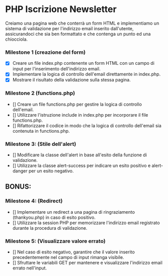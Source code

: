 # PHP Iscrizione Newsletter

Creiamo una pagina web che conterrà un form HTML e implementiamo un sistema di validazione per l'indirizzo email inserito dall'utente, assicurandoci che sia ben formattato e che contenga un punto ed una chiocciola. 

### Milestone 1 (creazione del form)
- [X]  Creare un file index.php contenente un form HTML con un campo di input per l'inserimento dell'indirizzo email.
- [X]  Implementare la logica di controllo dell'email direttamente in index.php.
- [X]  Mostrare il risultato della validazione sulla stessa pagina.

### Milestone 2 (functions.php)
- []  Creare un file functions.php per gestire la logica di controllo dell'email.
- []  Utilizzare l'istruzione include in index.php per incorporare il file functions.php.
- []  Rifattorizzare il codice in modo che la logica di controllo dell'email sia contenuta in functions.php.

### Milestone 3: (Stile dell'alert)
- []  Modificare la classe dell'alert in base all'esito della funzione di validazione.
- []  Utilizzare la classe alert-success per indicare un esito positivo e alert-danger per un esito negativo.

## BONUS:

### Milestone 4: (Redirect)
- []  Implementare un redirect a una pagina di ringraziamento (thankyou.php) in caso di esito positivo.
- []  Utilizzare la session PHP per memorizzare l'indirizzo email registrato durante la procedura di validazione.

### Milestone 5: (Visualizzare valore errato)
- []  Nel caso di esito negativo, garantire che il valore inserito precedentemente nel campo di input rimanga visibile.
- []  Sfruttare le variabili GET per mantenere e visualizzare l'indirizzo email errato nell'input.